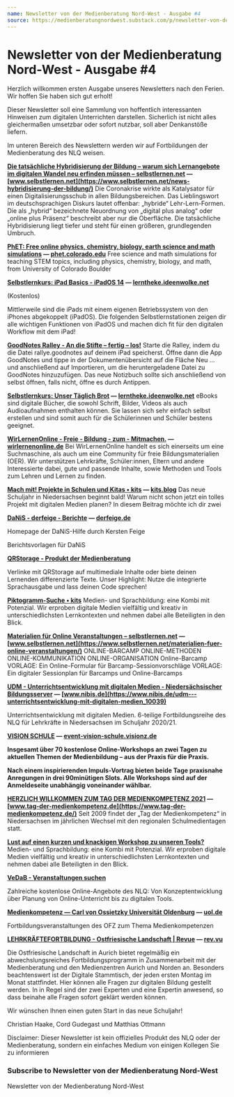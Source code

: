 ```yaml
---
name: Newsletter von der Medienberatung Nord-West - Ausgabe #4
source: https://medienberatungnordwest.substack.com/p/newsletter-von-der-medienberatung-nord-west-ausgabe-4-685159
---
```


# Newsletter von der Medienberatung Nord-West - Ausgabe #4

Herzlich willkommen ersten Ausgabe unseres Newsletters nach den Ferien. Wir hoffen Sie haben sich gut erholt!

Dieser Newsletter soll eine Sammlung von hoffentlich interessanten Hinweisen zum digitalen Unterrichten darstellen. Sicherlich ist nicht alles gleichermaßen umsetzbar oder sofort nutzbar, soll aber Denkanstöße liefern.

Im unteren Bereich des Newslettern werden wir auf Fortbildungen der Medienberatung des NLQ weisen.

**[Die tatsächliche Hybridisierung der Bildung – warum sich Lernangebote im digitalen Wandel neu erfinden müssen – selbstlernen.net](https://www.selbstlernen.net/news-hybridisierung-der-bildung/?utm_campaign=Newsletter%20von%20der%20Medienberatung%20Nord-West&utm_medium=email&utm_source=Revue%20newsletter) — [www.selbstlernen.net](https://www.selbstlernen.net/news-hybridisierung-der-bildung/)** Die Coronakrise wirkte als Katalysator für einen Digitalisierungsschub in allen Bildungsbereichen. Das Lieblingswort im deutschsprachigen Diskurs lautet offenbar: „hybride“ Lehr-Lern-Formen. Die als „hybrid“ bezeichnete Neuordnung von „digital plus analog“ oder „online plus Präsenz“ beschreibt aber nur die Oberfläche. Die tatsächliche Hybridisierung liegt tiefer und steht für einen größeren, grundlegenden Umbruch.

**[PhET: Free online physics, chemistry, biology, earth science and math simulations](https://phet.colorado.edu/?utm_campaign=Newsletter%20von%20der%20Medienberatung%20Nord-West&utm_medium=email&utm_source=Revue%20newsletter) — [phet.colorado.edu](https://phet.colorado.edu/)** Free science and math simulations for teaching STEM topics, including physics, chemistry, biology, and math, from University of Colorado Boulder

**[Selbstlernkurs: iPad Basics - iPadOS 14](https://lerntheke.ideenwolke.net/doku.php?id=wiki%3Aselbstlern%3Aipados&utm_campaign=Newsletter%20von%20der%20Medienberatung%20Nord-West&utm_medium=email&utm_source=Revue%20newsletter) — [lerntheke.ideenwolke.net](https://lerntheke.ideenwolke.net/doku.php?id=wiki:selbstlern:ipados)**

(Kostenlos)

Mittlerweile sind die iPads mit einem eigenen Betriebssystem von den iPhones abgekoppelt (iPadOS). Die folgenden Selbstlernstationen zeigen dir alle wichtigen Funktionen von iPadOS und machen dich fit für den digitalen Workflow mit dem iPad!

**[GoodNotes Ralley - An die Stifte – fertig – los!](https://herrw.de/gn-rallye/?utm_campaign=Newsletter%20von%20der%20Medienberatung%20Nord-West&utm_medium=email&utm_source=Revue%20newsletter)** Starte die Ralley, indem du die Datei rallye.goodnotes auf deinem iPad speicherst. Öffne dann die App GoodNotes und tippe in der Dokumentenübersicht auf die Fläche Neu … und anschließend auf Importieren, um die heruntergeladene Datei zu GoodNotes hinzuzufügen. Das neue Notizbuch sollte sich anschließend von selbst öffnen, falls nicht, öffne es durch Antippen.

**[Selbstlernkurs: Unser Täglich Brot](https://lerntheke.ideenwolke.net/doku.php?id=wiki%3Aselbstlern%3Astart_selbstlernstationen&utm_campaign=Newsletter%20von%20der%20Medienberatung%20Nord-West&utm_medium=email&utm_source=Revue%20newsletter) — [lerntheke.ideenwolke.net](https://lerntheke.ideenwolke.net/doku.php?id=wiki:selbstlern:start_selbstlernstationen)** eBooks sind digitale Bücher, die sowohl Schrift, Bilder, Videos als auch Audioaufnahmen enthalten können. Sie lassen sich sehr einfach selbst erstellen und sind somit auch für die Schülerinnen und Schüler bestens geeignet.

**[WirLernenOnline - Freie - Bildung - zum - Mitmachen.](https://wirlernenonline.de/?utm_campaign=Newsletter%20von%20der%20Medienberatung%20Nord-West&utm_medium=email&utm_source=Revue%20newsletter) — [wirlernenonline.de](https://wirlernenonline.de/)** Bei WirLernenOnline handelt es sich einerseits um eine Suchmaschine, als auch um eine Community für freie Bildungsmaterialien (OER). Wir unterstützen Lehrkräfte, Schüler:innen, Eltern und andere Interessierte dabei, gute und passende Inhalte, sowie Methoden und Tools zum Lehren und Lernen zu finden.

**[Mach mit! Projekte in Schulen und Kitas • kits](https://kits.blog/mach-mit-projekte-in-schulen-und-kitas/?utm_campaign=Newsletter%20von%20der%20Medienberatung%20Nord-West&utm_medium=email&utm_source=Revue%20newsletter) — [kits.blog](https://kits.blog/mach-mit-projekte-in-schulen-und-kitas/)** Das neue Schuljahr in Niedersachsen beginnt bald! Warum nicht schon jetzt ein tolles Projekt mit digitalen Medien planen? In diesem Beitrag möchte ich dir zwei

**[DaNiS - derfeige - Berichte](https://derfeige.de/Berichte/berichte.html?utm_campaign=Newsletter%20von%20der%20Medienberatung%20Nord-West&utm_medium=email&utm_source=Revue%20newsletter) — [derfeige.de](https://derfeige.de/Berichte/berichte.html)**

Homepage der DaNiS-Hilfe durch Kersten Feige

Berichtsvorlagen für DaNiS

**[QRStorage - Produkt der Medienberatung](https://qr.kits.blog/?utm_campaign=Newsletter%20von%20der%20Medienberatung%20Nord-West&utm_medium=email&utm_source=Revue%20newsletter)**

Verlinke mit QRStorage auf multimediale Inhalte oder biete deinen Lernenden differenzierte Texte. Unser Highlight: Nutze die integrierte Sprachausgabe und lass deinen Code sprechen!

**[Piktogramm-Suche • kits](https://kits.blog/picto/?utm_campaign=Newsletter%20von%20der%20Medienberatung%20Nord-West&utm_medium=email&utm_source=Revue%20newsletter#/)** Medien- und Sprachbildung: eine Kombi mit Potenzial. Wir erproben digitale Medien vielfältig und kreativ in unterschiedlichsten Lernkontexten und nehmen dabei alle Beteiligten in den Blick.

**[Materialien für Online Veranstaltungen – selbstlernen.net](https://www.selbstlernen.net/materialien-fuer-online-veranstaltungen/?utm_campaign=Newsletter%20von%20der%20Medienberatung%20Nord-West&utm_medium=email&utm_source=Revue%20newsletter) — [www.selbstlernen.net](https://www.selbstlernen.net/materialien-fuer-online-veranstaltungen/)** ONLINE-BARCAMP ONLINE-METHODEN ONLINE-KOMMUNIKATION ONLINE-ORGANISATION Online-Barcamp VORLAGE: Ein Online-Formular für Barcamp-Sessionvorschläge VORLAGE: Ein digitaler Sessionplan für Barcamps und Online-Barcamps

**[UDM - Unterrichtsentwicklung mit digitalen Medien - Niedersächsischer Bildungsserver](https://www.nibis.de/udm---unterrichtsentwicklung-mit-digitalen-medien_10039?utm_campaign=Newsletter%20von%20der%20Medienberatung%20Nord-West&utm_medium=email&utm_source=Revue%20newsletter) — [www.nibis.de](https://www.nibis.de/udm---unterrichtsentwicklung-mit-digitalen-medien_10039)**

Unterrichtsentwicklung mit digitalen Medien. 6-teilige Fortbildungsreihe des NLQ für Lehrkräfte in Niedersachsen im Schuljahr 2020/21.

**[VISION SCHULE](http://event-vision-schule.visionz.de/?utm_campaign=Newsletter%20von%20der%20Medienberatung%20Nord-West&utm_medium=email&utm_source=Revue%20newsletter) — [event-vision-schule.visionz.de](http://event-vision-schule.visionz.de/)**

**Insgesamt über 70 kostenlose Online-Workshops an zwei Tagen zu aktuellen Themen der Medienbildung – aus der Praxis für die Praxis.**

**Nach einem inspirierenden Impuls-Vortrag bieten beide Tage praxisnahe Anregungen in drei 90minütigen Slots. Alle Workshops sind auf der Anmeldeseite unabhängig voneinander wählbar.**

**[HERZLICH WILLKOMMEN ZUM TAG DER MEDIENKOMPETENZ 2021](https://www.tag-der-medienkompetenz.de/?utm_campaign=Newsletter%20von%20der%20Medienberatung%20Nord-West&utm_medium=email&utm_source=Revue%20newsletter) — [www.tag-der-medienkompetenz.de](https://www.tag-der-medienkompetenz.de/)** Seit 2009 findet der „Tag der Medienkompetenz“ in Niedersachsen im jährlichen Wechsel mit den regionalen Schulmedientagen statt.

**[Lust auf einen kurzen und knackigen Workshop zu unseren Tools?](https://kits.blog/veranstaltungen/?utm_campaign=Newsletter%20von%20der%20Medienberatung%20Nord-West&utm_medium=email&utm_source=Revue%20newsletter)** Medien- und Sprachbildung: eine Kombi mit Potenzial. Wir erproben digitale Medien vielfältig und kreativ in unterschiedlichsten Lernkontexten und nehmen dabei alle Beteiligten in den Blick.

**[VeDaB - Veranstaltungen suchen](https://vedab.de/veran_suche.php?sachgebiet=&schulform=&such=Medienbildung&utm_campaign=Newsletter%20von%20der%20Medienberatung%20Nord-West&utm_medium=email&utm_source=Revue%20newsletter&veranstalter=)**

Zahlreiche kostenlose Online-Angebote des NLQ: Von Konzeptentwicklung über Planung von Online-Unterricht bis zu digitalen Tools.

**[Medienkompetenz — Carl von Ossietzky Universität Oldenburg](https://uol.de/ofz/fortbildungsangebot/faecheruebergreifende-angebote/medienkompetenz-1?utm_campaign=Newsletter%20von%20der%20Medienberatung%20Nord-West&utm_medium=email&utm_source=Revue%20newsletter) — [uol.de](https://uol.de/ofz/fortbildungsangebot/faecheruebergreifende-angebote/medienkompetenz-1?utm_campaign=Newsletter+von+der+Medienberatung+Nord-West&utm_medium=email&utm_source=Revue+newsletter)**

Fortbildungsveranstaltungen des OFZ zum Thema Medienkompetenzen

**[LEHRKRÄFTEFORTBILDUNG - Ostfriesische Landschaft | Revue](http://rev.vu/w2O10v?utm_campaign=Issue&utm_content=share&utm_medium=email&utm_source=Newsletter%20von%20der%20Medienberatung%20Nord-West) — [rev.vu](http://rev.vu/w2O10v?utm_campaign=Issue&utm_content=share&utm_medium=email&utm_source=Newsletter+von+der+Medienberatung+Nord-West)**

Die Ostfriesische Landschaft in Aurich bietet regelmäßig ein abwechslungsreiches Fortbildungsprogramm in Zusammenarbeit mit der Medienberatung und den Medienzentren Aurich und Norden an. Besonders beachtenswert ist der Digitale Stammtisch, der jeden ersten Montag im Monat stattfindet. Hier können alle Fragen zur digitalen Bildung gestellt werden. In in Regel sind der zwei Experten und eine Expertin anwesend, so dass beinahe alle Fragen sofort geklärt werden können.

Wir wünschen Ihnen einen guten Start in das neue Schuljahr!

Christian Haake, Cord Gudegast und Matthias Ottmann

Disclaimer: Dieser Newsletter ist kein offizielles Produkt des NLQ oder der Medienberatung, sondern ein einfaches Medium von einigen Kollegen Sie zu informieren

### Subscribe to **Newsletter von der Medienberatung Nord-West**

Newsletter von der Medienberatung Nord-West
